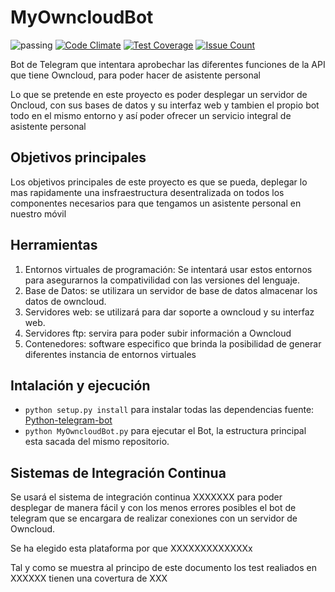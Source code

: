 # MyOwncloudBot

![passing](https://travis-ci.org/elsudano/OwncloudBot.svg?branch=master)
[![Code Climate](https://codeclimate.com/github/elsudano/OwncloudBot/badges/gpa.svg)](https://codeclimate.com/github/elsudano/OwncloudBot)
[![Test Coverage](https://codeclimate.com/github/elsudano/OwncloudBot/badges/coverage.svg)](https://codeclimate.com/github/elsudano/OwncloudBot/coverage)
[![Issue Count](https://codeclimate.com/github/elsudano/OwncloudBot/badges/issue_count.svg)](https://codeclimate.com/github/elsudano/OwncloudBot)

<p>Bot de Telegram que intentara aprobechar las diferentes funciones de la API que tiene Owncloud, para poder hacer de asistente personal</p>

<p>Lo que se pretende en este proyecto es poder desplegar un servidor de Oncloud, con sus bases de datos y su interfaz web y tambien el propio bot todo en el mismo entorno y así poder ofrecer un servicio integral de asistente personal</p>

## Objetivos principales

<p>Los objetivos principales de este proyecto es que se pueda, deplegar lo mas rapidamente una insfraestructura desentralizada on todos los componentes necesarios para que tengamos un asistente personal en nuestro móvil</p>

## Herramientas

1. Entornos virtuales de programación: Se intentará usar estos entornos para asegurarnos la compativilidad con las versiones del lenguaje.
2. Base de Datos: se utilizara un servidor de base de datos almacenar los datos de owncloud.
3. Servidores web: se utilizará para dar soporte a owncloud y su interfaz web.
4. Servidores ftp: servira para poder subir información a Owncloud
6. Contenedores: software especifico que brinda la posibilidad de generar diferentes instancia de entornos virtuales

## Intalación y ejecución

* `python setup.py install` para instalar todas las dependencias fuente: [Python-telegram-bot](https://github.com/python-telegram-bot/python-telegram-bot)
* `python MyOwncloudBot.py` para ejecutar el Bot, la estructura principal esta sacada del mismo repositorio.

## Sistemas de Integración Continua

Se usará el sistema de integración continua XXXXXXX para poder desplegar de manera fácil y con los menos errores posibles el bot de telegram que se encargara de realizar conexiones con un servidor de Owncloud.

Se ha elegido esta plataforma por que XXXXXXXXXXXXXx

Tal y como se muestra al principo de este documento los test realiados en XXXXXX tienen una covertura de XXX
